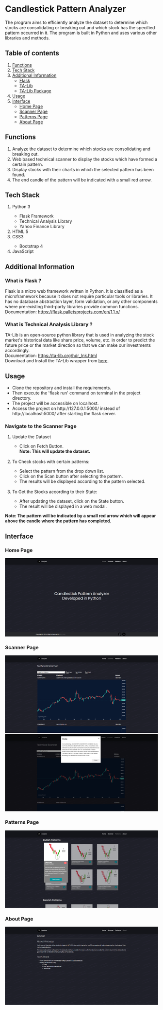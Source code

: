 # Candlestick Pattern Analyzer

The program aims to efficiently analyze the dataset to determine which stocks are consolidating or breaking out and which stock has the specified pattern occurred in it. The program is built in Python and uses various other libraries and methods.

## Table of contents
1. [Functions](#functions)
2. [Tech Stack](#stack)
3. [Additional Information](#info)
    - [Flask](#flask)
    - [TA-Lib](#talib)
    - [TA-Lib Package](#talib_package)
4. [Usage](#usage)
5. [Interface](#interface)
    - [Home Page](#home)
    - [Scanner Page](#scanner)
    - [Patterns Page](#patterns)
    - [About Page](#about)

## Functions <a name="functions"></a>

<ol>
  <li> Analyze the dataset to determine which stocks are consolidating and breaking out. </li>
  <li> Web based technical scanner to display the stocks which have formed a certain pattern. </li>
  <li> Display stocks with their charts in which the selected pattern has been found. </li>
  <li> The end candle of the pattern will be indicated with a small red arrow. </li>
</ol>

## Tech Stack <a name="stack"></a>

<ol>
  <li> Python 3 </li>
  <ul>
      <li> Flask Framework </li>
      <li> Technical Analysis Library</li>
      <li> Yahoo Finance Library </li>
  </ul>
  <li> HTML 5 </li>
  <li> CSS3 </li>
  <ul><li> Bootstrap 4 </li></ul>
  <li> JavaScript </li>
</ol>

## Additional Information <a name="info"></a>

### What is Flask ? <a name="flask"></a>

Flask is a micro web framework written in Python. It is classified as a microframework because it does not require particular tools or libraries. It has no database abstraction layer, form validation, or any other components where pre-existing third-party libraries provide common functions.
<br>Documentation: https://flask.palletsprojects.com/en/1.1.x/

### What is Technical Analysis Library ? <a name="talib"></a>

TA-Lib is an open-source python library that is used in analyzing the stock market's historical data like share price, volume, etc. in order to predict the future price or the market direction so that we can make our investments accordingly.
<br>Documentation: https://ta-lib.org/hdr_lnk.html
<br>Download and Install the TA-Lib wrapper from [here](https://www.lfd.uci.edu/~gohlke/pythonlibs/#ta-lib). <a name="talib_package"></a>

## Usage <a name="usage"></a>

<ul>
  <li>Clone the repository and install the requirements.</li>
  <li>Then execute the 'flask run' command on terminal in the project directory.</li>
  <li>The project will be accessible on localhost.</li>
  <li>Access the project on http://127.0.0.1:5000/ instead of http://localhost:5000/ after starting the flask server.</li>
</ul>

### Navigate to the Scanner Page

<ol>
  <li>Update the Dataset</li>
  <ul>
    <li>Click on Fetch Button.</li>
    <b>Note: This will update the dataset.</b>
  </ul>
  <br>
  <li>To Check stocks with certain patterns:</li>
  <ul>
    <li>Select the pattern from the drop down list.</li>
    <li>Click on the Scan button after selecting the pattern.</li>
    <li>The results will be displayed according to the pattern selected.</li>
  </ul>
  <br>
  <li>To Get the Stocks according to their State:</li>
  <ul>
    <li>After updating the dataset, click on the State button.</li>
    <li>The result will be displayed in a web modal.</li>
  </ul>
</ol>
<b>Note: The pattern will be indicated by a small red arrow which will appear above the candle where the pattern has completed.</b>

## Interface <a name="interface"></a>

### Home Page <a name="home"></a>
<img src="interface/home.png">

### Scanner Page <a name="scanner"></a>
<img src="interface/scanner.png">
<img src="interface/state.png">

### Patterns Page <a name="patterns"></a>
<img src="interface/patterns.png">

### About Page <a name="about"></a>
<img src="interface/about.png">